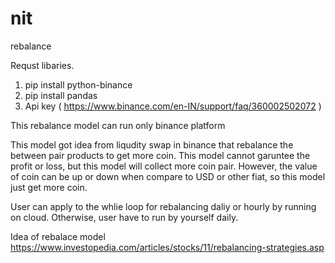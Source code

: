 # nit
rebalance

Requst libaries.
1. pip install python-binance
2. pip install pandas
3. Api key ( https://www.binance.com/en-IN/support/faq/360002502072 )

This rebalance model can run only binance platform

This model got idea from liqudity swap in binance that rebalance the between pair products to get more coin.
This model cannot garuntee the profit or loss, but this model will collect more coin pair. However, the value of coin can be up or down when compare to USD or other fiat, so this model just get more coin.

User can apply to the whlie loop for rebalancing daliy or hourly by running on cloud. Otherwise, user have to run by yourself daily.

Idea of rebalace model
https://www.investopedia.com/articles/stocks/11/rebalancing-strategies.asp
